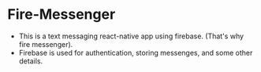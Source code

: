 # Fire-Messenger
* This is a text messaging react-native app using firebase. (That's why fire messenger).
* Firebase is used for authentication, storing messenges, and some other details.
